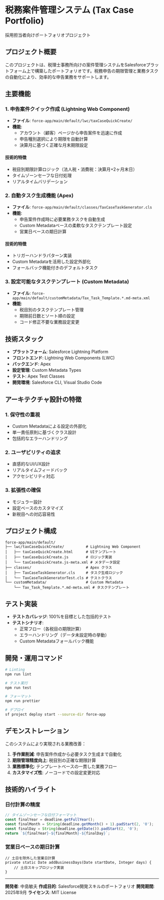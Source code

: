 # 税務案件管理システム (Tax Case Portfolio)

採用担当者向けポートフォリオプロジェクト

## プロジェクト概要

このプロジェクトは、税理士事務所向けの案件管理システムをSalesforceプラットフォーム上で構築したポートフォリオです。税務申告の期限管理と業務タスクの自動化により、効率的な申告業務をサポートします。

## 主要機能

### 1. 申告案件クイック作成 (Lightning Web Component)
- **ファイル**: `force-app/main/default/lwc/taxCaseQuickCreate/`
- **機能**:
  - アカウント（顧客）ページから申告案件を迅速に作成
  - 申告種別選択により期限を自動計算
  - 決算月に基づく正確な月末期限設定

#### 技術的特徴
- 税目別期限計算ロジック（法人税・消費税：決算月+2ヶ月末日）
- タイムゾーンセーフな日付処理
- リアルタイムバリデーション

### 2. 自動タスク生成機能 (Apex)
- **ファイル**: `force-app/main/default/classes/TaxCaseTaskGenerator.cls`
- **機能**:
  - 申告案件作成時に必要業務タスクを自動生成
  - Custom Metadataベースの柔軟なタスクテンプレート設定
  - 営業日ベースの期日計算

#### 技術的特徴
- トリガーハンドラパターン実装
- Custom Metadataを活用した設定外部化
- フォールバック機能付きのデフォルトタスク

### 3. 設定可能なタスクテンプレート (Custom Metadata)
- **ファイル**: `force-app/main/default/customMetadata/Tax_Task_Template.*.md-meta.xml`
- **機能**:
  - 税目別のタスクテンプレート管理
  - 期限前日数とソート順の設定
  - コード修正不要な業務設定変更

## 技術スタック

- **プラットフォーム**: Salesforce Lightning Platform
- **フロントエンド**: Lightning Web Components (LWC)
- **バックエンド**: Apex
- **設定管理**: Custom Metadata Types
- **テスト**: Apex Test Classes
- **開発環境**: Salesforce CLI, Visual Studio Code

## アーキテクチャ設計の特徴

### 1. 保守性の重視
- Custom Metadataによる設定の外部化
- 単一責任原則に基づくクラス設計
- 包括的なエラーハンドリング

### 2. ユーザビリティの追求
- 直感的なUI/UX設計
- リアルタイムフィードバック
- アクセシビリティ対応

### 3. 拡張性の確保
- モジュラー設計
- 設定ベースのカスタマイズ
- 新税目への対応容易性

## プロジェクト構成

```
force-app/main/default/
├── lwc/taxCaseQuickCreate/          # Lightning Web Component
│   ├── taxCaseQuickCreate.html      # UIテンプレート
│   ├── taxCaseQuickCreate.js        # ロジック実装
│   └── taxCaseQuickCreate.js-meta.xml # メタデータ設定
├── classes/                         # Apex クラス
│   ├── TaxCaseTaskGenerator.cls     # タスク生成ロジック
│   └── TaxCaseTaskGeneratorTest.cls # テストクラス
└── customMetadata/                  # Custom Metadata
    └── Tax_Task_Template.*.md-meta.xml # タスクテンプレート
```

## テスト実装

- **テストカバレッジ**: 100%を目標とした包括的テスト
- **テストシナリオ**:
  - 正常フロー（各税目の期限計算）
  - エラーハンドリング（データ未設定時の挙動）
  - Custom Metadataフォールバック機能

## 開発・運用コマンド

```bash
# Linting
npm run lint

# テスト実行
npm run test

# フォーマット
npm run prettier

# デプロイ
sf project deploy start --source-dir force-app
```

## デモンストレーション

このシステムにより実現される業務改善：

1. **手作業削減**: 申告案件作成から必要タスク生成まで自動化
2. **期限管理精度向上**: 税目別の正確な期限計算
3. **業務標準化**: テンプレートベースの一貫した業務フロー
4. **カスタマイズ性**: ノーコードでの設定変更対応

## 技術的ハイライト

### 日付計算の精度
```javascript
// タイムゾーンセーフな日付フォーマット
const finalYear = deadline.getFullYear();
const finalMonth = String(deadline.getMonth() + 1).padStart(2, '0');
const finalDay = String(deadline.getDate()).padStart(2, '0');
return `${finalYear}-${finalMonth}-${finalDay}`;
```

### 営業日ベースの期日計算
```apex
// 土日を除外した営業日計算
private static Date addBusinessDays(Date startDate, Integer days) {
    // 土日スキップロジック実装
}
```

---

**開発者**: 中島敏夫
**作成目的**: Salesforce開発スキルのポートフォリオ
**開発期間**: 2025年9月
**ライセンス**: MIT License